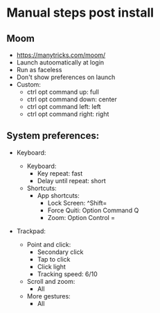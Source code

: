 # Manual steps post install

## Moom
  - https://manytricks.com/moom/
  - Launch autoomatically at login
  - Run as faceless
  - Don't show preferences on launch
  - Custom:
      - ctrl opt command up: full
      - ctrl opt command down: center
      - ctrl opt command left: left
      - ctrl opt command right: right

## System preferences:

  - Keyboard:
      - Keyboard:
          - Key repeat: fast
          - Delay until repeat: short
      - Shortcuts:
          - App shortcuts:
              - Lock Screen: ^Shift=
              - Force Quiti: Option Command Q
              - Zoom: Option Control =

  - Trackpad:
      - Point and click:
          - Secondary click
          - Tap to click
          - Click light
          - Tracking speed: 6/10
      - Scroll and zoom:
          - All
      - More gestures:
          - All
